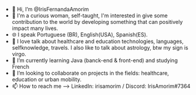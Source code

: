 - 👋 Hi, I’m @IrisFernandaAmorim
- 👀 I'm a curious woman, self-taught, I'm interested in give some contribution to the world by developing something that can positively impact many lives.
- 🌐 I speak Portuguese (BR), English(USA), Spanish(ES).
- 🥰 I love talk about healthcare and education technologies,  languages, selfknowledge, travels. I also like to talk about astrology, btw my sign is virgo. 
- 🌱 I’m currently learning Java (banck-end & front-end) and studying French
- 💞️ I’m looking to collaborate on projects in the fields: healthcare, education or urban mobility.
- 📫 How to reach me --> LinkedIn: irisamorim  /  Discord: IrisAmorim#7364

<!---
IrisFernandaAmorim/IrisFernandaAmorim is a ✨ special ✨ repository because its `README.md` (this file) appears on your GitHub profile.
You can click the Preview link to take a look at your changes.
--->

